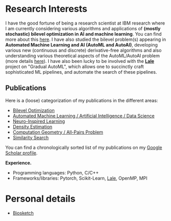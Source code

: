 # Research Interests

I have the good fortune of being a research scientist at IBM research where I am currently considering various algorithms and applications of **(mostly stochastic) bilevel optimization in AI and machine learning**. You can find more about this [here](./research/bilevel.md). I have also studied the bilevel problem(s) appearing in **Automated Machine Learning and AI (AutoML and AutoAI)**, developing various new (continuous and discrete) derivative-free algorithms and also understanding various theoretical aspects of the AutoML/AutoAI problem (more details [here](./research/autoai.md)). I have also been lucky to be involved with the [**Lale**](https://github.com/IBM/lale) project on "Gradual AutoML", which allows one to succinctly craft sophisticated ML pipelines, and automate the search of these pipelines.




## Publications

Here is a (loose) categorization of my publications in the different areas:
- [Bilevel Optimization](./research/bilevel.md)
- [Automated Machine Learning / Artificial Intelligence / Data Science](./research/autoai.md)
- [Neuro-Inspired Learning](./research/neuro.md)
- [Density Estimation](./research/dest.md)
- [Computation Geometry / All-Pairs Problem](./research/cgallpairs.md)
- [Similarity Search](./research/simsearch.md)

You can find a chronologically sorted list of my publications on my [Google Scholar profile](https://scholar.google.com/citations?hl=en&user=JaXmmnkAAAAJ&sortby=pubdate).


**Experience.**

- Programming languages: Python, C/C++
- Frameworks/libraries: Pytorch, Scikit-Learn, [Lale](https://github.com/IBM/lale), OpenMP, MPI


# Personal details

- [Biosketch](./biosketch.md)